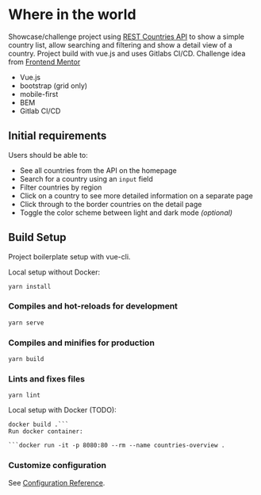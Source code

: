 # Where in the world

Showcase/challenge project using [REST Countries API](https://restcountries.eu) to show a simple country list, allow searching and filtering and show a detail view of a country. Project build with vue.js and uses Gitlabs CI/CD.
Challenge idea from [Frontend Mentor](https://www.frontendmentor.io/)

- Vue.js
- bootstrap (grid only)
- mobile-first
- BEM
- Gitlab CI/CD 

## Initial requirements

Users should be able to:

- See all countries from the API on the homepage
- Search for a country using an `input` field
- Filter countries by region
- Click on a country to see more detailed information on a separate page
- Click through to the border countries on the detail page
- Toggle the color scheme between light and dark mode *(optional)*

## Build Setup

Project boilerplate setup with vue-cli.

Local setup without Docker: 

```
yarn install
```

### Compiles and hot-reloads for development
```
yarn serve
```

### Compiles and minifies for production
```
yarn build
```

### Lints and fixes files
```
yarn lint
```

Local setup with Docker (TODO):

``` # build docker container
docker build .```
Run docker container:

```docker run -it -p 8080:80 --rm --name countries-overview .
```


### Customize configuration
See [Configuration Reference](https://cli.vuejs.org/config/).
